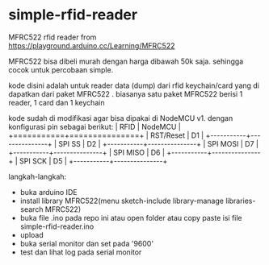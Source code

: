 # simple-rfid-reader
MFRC522 rfid reader from https://playground.arduino.cc/Learning/MFRC522


MFRC522 bisa dibeli murah dengan harga dibawah 50k saja.
sehingga cocok untuk percobaan simple.

kode disini adalah untuk reader data (dump) dari rfid keychain/card yang di dapatkan
dari paket MFRC522 . biasanya satu paket MFRC522 berisi 1 reader, 1 card dan 1 keychain

kode sudah di modifikasi agar bisa dipakai di NodeMCU v1.
dengan konfigurasi pin sebagai berikut:
| RFID      | NodeMCU       |
+===========+===============+
| RST/Reset | D1            |
+-----------+---------------+
| SPI SS    | D2            |
+-----------+---------------+
| SPI MOSI  | D7            |
+-----------+---------------+
| SPI MISO  | D6            |
+-----------+---------------+
| SPI SCK   | D5            |
+-----------+---------------+


langkah-langkah:
- buka arduino IDE
- install library MFRC522(menu sketch-include library-manage libraries-search MFRC522)
- buka file .ino pada repo ini atau open folder atau copy paste isi file simple-rfid-reader.ino
- upload
- buka serial monitor dan set pada '9600'
- test dan lihat log pada serial monitor